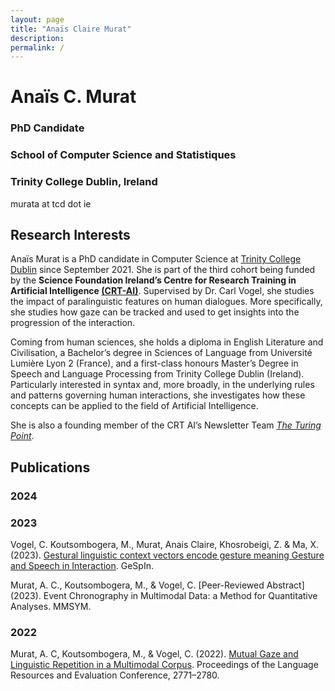 ```yaml
---
layout: page
title: "Anaïs Claire Murat"
description: 
permalink: /
---
```


# Anaïs C. Murat
### PhD Candidate 
### School of Computer Science and Statistiques
### Trinity College Dublin, Ireland

murata at tcd dot ie

## Research Interests 
Anaïs Murat is a PhD candidate in Computer Science at [Trinity College Dublin](https://tcd.ie) since September 2021. She is part of the third cohort being funded by the **Science Foundation Ireland’s Centre for Research Training in Artificial Intelligence [(CRT-AI)](https://crt-ai.ie)**. Supervised by Dr. Carl Vogel, she studies the impact of paralinguistic features on human dialogues. More specifically, she studies how gaze can be tracked and used to get insights into the progression of the interaction.

Coming from human sciences, she holds a diploma in English Literature and Civilisation, a Bachelor’s degree in Sciences of Language from Université Lumière Lyon 2 (France), and a first-class honours Master’s Degree in Speech and Language Processing from Trinity College Dublin (Ireland). Particularly interested in syntax and, more broadly, in the underlying rules and patterns governing human interactions, she investigates how these concepts can be applied to the field of Artificial Intelligence.

She is also a founding member of the CRT AI’s Newsletter Team [_The Turing Point_]([http://crtai.news](https://www.crt-ai.ie/news/crt-newsletter-turing-point/)).

## Publications
### 2024

### 2023 
Vogel, C. Koutsombogera, M., Murat, Anais Claire, Khosrobeigi, Z. \& Ma, X. (2023). [Gestural linguistic context vectors encode gesture meaning Gesture and Speech in Interaction](http://hdl.handle.net/2262/103904). GeSpIn. 

Murat, A. C., Koutsombogera, M., & Vogel, C. [Peer-Reviewed Abstract] (2023). Event Chronography in Multimodal Data: a Method for Quantitative Analyses. MMSYM. 

### 2022
Murat, A. C, Koutsombogera, M., & Vogel, C. (2022). [Mutual Gaze and Linguistic Repetition in a Multimodal Corpus](http://www.lrec-conf.org/proceedings/lrec2022/pdf/2022.lrec-1.296.pdf). Proceedings of the Language Resources and Evaluation Conference, 2771–2780. 

